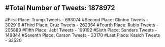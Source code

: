 #Total Number of Tweets: 1878972 
---
#First Place: Trump Tweets - 693074
#Second Place: Clinton Tweets - 302919
#Third Place: Cruz Tweets - 262364
#Fourth Place: Rubio Tweets - 205889
#Fifth Place: Jeb! Tweets - 199192
#Sixth Place: Sanders Tweets - 149844
#Seventh Place: Carson Tweets - 33170
#Last Place: Kasich Tweets - 32520
